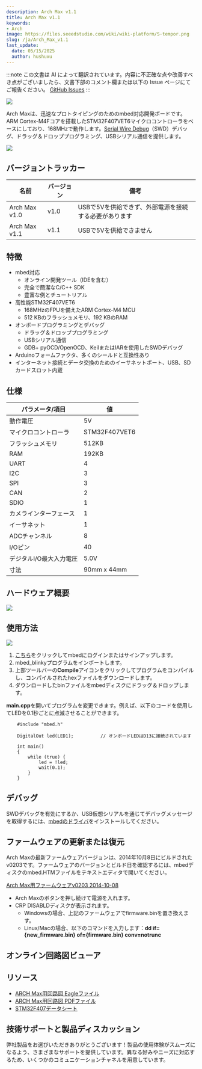 ```yaml
---
description: Arch Max v1.1
title: Arch Max v1.1
keywords:
- Arch
image: https://files.seeedstudio.com/wiki/wiki-platform/S-tempor.png
slug: /ja/Arch_Max_v1.1
last_update:
  date: 05/15/2025
  author: hushuxu
---
```

:::note
この文書は AI によって翻訳されています。内容に不正確な点や改善すべき点がございましたら、文書下部のコメント欄または以下の Issue ページにてご報告ください。
[GitHub Issues](https://github.com/Seeed-Studio/wiki-documents/issues)
:::

![](https://files.seeedstudio.com/wiki/Arch_Max_v1.1/img/Arch_Max_v1.1_product_view.jpg)

Arch Maxは、迅速なプロトタイピングのためのmbed対応開発ボードです。ARM Cortex-M4Fコアを搭載したSTM32F407VET6マイクロコントローラをベースにしており、168MHzで動作します。[Serial Wire Debug](https://en.wikipedia.org/wiki/Joint_Test_Action_Group#Serial_Wire_Debug)（SWD）デバッグ、ドラッグ＆ドロッププログラミング、USBシリアル通信を提供します。

[![](https://files.seeedstudio.com/wiki/common/Get_One_Now_Banner.png)](https://www.seeedstudio.com/depot/Arch-Max-v11-p-2632.html)

バージョントラッカー
-------

| 名前                       | バージョン | 備考                                                                            |
|----------------------------|---------|---------------------------------------------------------------------------------|
| Arch Max v1.0              | v1.0    | USBで5Vを供給できず、外部電源を接続する必要があります |
| Arch Max v1.1              | v1.1    | USBで5Vを供給できません                                   |

特徴
--------

-   mbed対応
    -   オンライン開発ツール（IDEを含む）
    -   完全で簡潔なC/C++ SDK
    -   豊富な例とチュートリアル
-   高性能STM32F407VET6
    -   168MHzのFPUを備えたARM Cortex-M4 MCU
    -   512 KBのフラッシュメモリ、192 KBのRAM
-   オンボードプログラミングとデバッグ
    -   ドラッグ＆ドロッププログラミング
    -   USBシリアル通信
    -   GDB+ pyOCD/OpenOCD、KeilまたはIARを使用したSWDデバッグ
-   Arduinoフォームファクタ、多くのシールドと互換性あり
-   インターネット接続とデータ交換のためのイーサネットポート、USB、SDカードスロット内蔵

仕様
--------------

| パラメータ/項目                | 値         |
|-------------------------------|---------------|
| 動作電圧                  | 5V            |
| マイクロコントローラ               | STM32F407VET6 |
| フラッシュメモリ                  | 512KB         |
| RAM                           | 192KB         |
| UART                          | 4             |
| I2C                           | 3             |
| SPI                           | 3             |
| CAN                           | 2             |
| SDIO                          | 1             |
| カメラインターフェース              | 1             |
| イーサネット                           | 1             |
| ADCチャンネル                  | 8             |
| I/Oピン                      | 40            |
| デジタルI/O最大入力電圧 | 5.0V          |
| 寸法                      | 90mm x 44mm   |

ハードウェア概要
--------------

![](https://files.seeedstudio.com/wiki/Arch_Max_v1.1/img/Arch_Max_Pinout.png)

使用方法
-----

![](https://files.seeedstudio.com/wiki/Arch_Max_v1.1/img/Get_started_with_mbed.png)

1.  [こちら](<https://developer.mbed.org/compiler/#import:/teams/mbed/code/mbed_blinky/;platform:Seeed-Arch-MAX>)をクリックしてmbedにログインまたはサインアップします。
2.  mbed_blinkyプログラムをインポートします。
3.  上部ツールバーの**Compile**アイコンをクリックしてプログラムをコンパイルし、コンパイルされたhexファイルをダウンロードします。
4.  ダウンロードしたbinファイルをmbedディスクにドラッグ＆ドロップします。

**main.cpp**を開いてプログラムを変更できます。例えば、以下のコードを使用してLEDを0.1秒ごとに点滅させることができます。

```
    #include "mbed.h"

    DigitalOut led(LED1);          // オンボードLEDはD13に接続されています

    int main()
    {
        while (true) {
            led = !led;
            wait(0.1);
        }
    }
```

デバッグ
-----

SWDデバッグを有効にするか、USB仮想シリアルを通じてデバッグメッセージを取得するには、[mbedのドライバ](https://developer.mbed.org/handbook/Windows-serial-configuration)をインストールしてください。

ファームウェアの更新または復元
--------------------------

Arch Maxの最新ファームウェアバージョンは、2014年10月8日にビルドされたv0203です。ファームウェアのバージョンとビルド日を確認するには、mbedディスクのmbed.HTMファイルをテキストエディタで開いてください。

[Arch Max用ファームウェアv0203 2014-10-08](https://developer.mbed.org/media/uploads/yihui/lpc11u35_nrf51822_if_mbed_v203_20141008.bin)

-   Arch Maxのボタンを押し続けて電源を入れます。
-   CRP DISABLDディスクが表示されます。
    -   Windowsの場合、上記のファームウェアでfirmware.binを置き換えます。
    -   Linux/Macの場合、以下のコマンドを入力します：**dd if=\{new_firmware.bin\} of=\{firmware.bin\} conv=notrunc**

## オンライン回路図ビューア

<div className="altium-ecad-viewer" data-project-src="https://files.seeedstudio.com/wiki/Arch_Max_v1.1/res/ARCH_Max.zip" style={{borderRadius: '0px 0px 4px 4px', height: 500, borderStyle: 'solid', borderWidth: 1, borderColor: 'rgb(241, 241, 241)', overflow: 'hidden', maxWidth: 1280, maxHeight: 700, boxSizing: 'border-box'}}>
</div>

リソース
---------

-   [ARCH Max用回路図 Eagleファイル](https://files.seeedstudio.com/wiki/Arch_Max_v1.1/res/ARCH_Max.zip)
-   [ARCH Max用回路図 PDFファイル](https://files.seeedstudio.com/wiki/Arch_Max_v1.1/res/Arch_Max.pdf)
-   [STM32F407データシート](https://files.seeedstudio.com/wiki/Arch_Max_v1.1/res/STM32F407.pdf)

<!-- このMarkdownファイルはhttps://www.seeedstudio.com/wiki/Arch_Max_v1.1から作成されました -->

## 技術サポートと製品ディスカッション

弊社製品をお選びいただきありがとうございます！製品の使用体験がスムーズになるよう、さまざまなサポートを提供しています。異なる好みやニーズに対応するため、いくつかのコミュニケーションチャネルを用意しています。

<div class="button_tech_support_container">
<a href="https://forum.seeedstudio.com/" class="button_forum"></a> 
<a href="https://www.seeedstudio.com/contacts" class="button_email"></a>
</div>

<div class="button_tech_support_container">
<a href="https://discord.gg/eWkprNDMU7" class="button_discord"></a> 
<a href="https://github.com/Seeed-Studio/wiki-documents/discussions/69" class="button_discussion"></a>
</div>